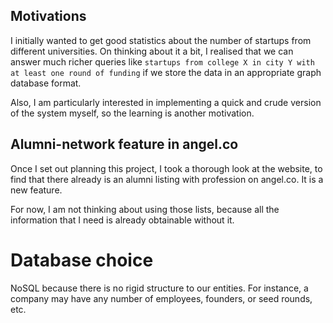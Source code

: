 ## Motivations

I initially wanted to get good statistics about the number of startups from
different universities. On thinking about it a bit, I realised that we can
answer much richer queries like `startups from college X in city Y with at
least one round of funding` if we store the data in an appropriate graph
database format.

Also, I am particularly interested in implementing a quick and crude version of
the system myself, so the learning is another motivation.

## Alumni-network feature in angel.co
Once I set out planning this project, I took a thorough look at the website, to
find that there already is an alumni listing with profession on angel.co. It is
a new feature.

For now, I am not thinking about using those lists, because all the information
that I need is already obtainable without it.


# Database choice
NoSQL because there is no rigid structure to our entities. For instance, a
company may have any number of employees, founders, or seed rounds, etc.
